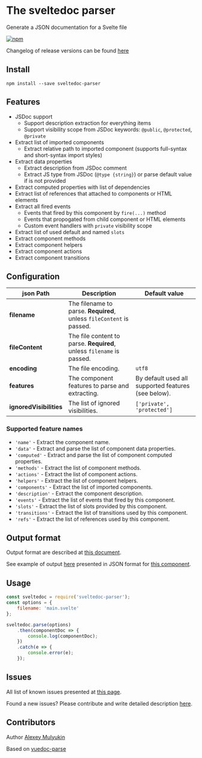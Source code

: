 # The sveltedoc parser

Generate a JSON documentation for a Svelte file

[![npm](https://img.shields.io/npm/v/sveltedoc-parser.svg)](https://www.npmjs.com/package/sveltedoc-parser)

Changelog of release versions can be found [here](/CHANGELOG.md)

## Install

```shell
npm install --save sveltedoc-parser
```

## Features

- JSDoc support
    - Support description extraction for everything items
    - Support visibility scope from JSDoc keywords: `@public`, `@protected`, `@private`
- Extract list of imported components
    - Extract relative path to imported component (supports full-syntax and short-syntax import styles)
- Extract data properties
    - Extract description from JSDoc comment
    - Extract JS type from JSDoc (`@type {string}`) or parse default value if is not provided
- Extract computed properties with list of dependencies
- Extract list of references that attached to components or HTML elements
- Extract all fired events
    - Events that fired by this component by `fire(...)` method
    - Events that propogated from child component or HTML elements
    - Custom event handlers with `private` visibility scope
- Extract list of used default and named `slots`
- Extract component methods
- Extract component helpers
- Extract component actions
- Extract component transitions

## Configuration

| json Path | Description | Default value |
|---------|-----------|---------------|
| **filename** | The filename to parse. **Required**, unless `fileContent` is passed. | |
| **fileContent** | The file content to parse. **Required**, unless `filename` is passed. | |
| **encoding** | The file encoding. | `utf8` |
| **features** | The component features to parse and extracting. | By default used all supported features (see below). |
| **ignoredVisibilities** | The list of ignored visibilities. | `['private', 'protected']` |

### Supported feature names

- `'name'` - Extract the component name.
- `'data'` - Extract and parse the list of component data properties.
- `'computed'` - Extract and parse the list of component computed properties.
- `'methods'` - Extract the list of component methods.
- `'actions'` - Extract the list of component actions.
- `'helpers'` - Extract the list of component helpers.
- `'components'` - Extract the list of imported components.
- `'description'` - Extract the component description.
- `'events'` - Extract the list of events that fired by this component.
- `'slots'` - Extract the list of slots provided by this component.
- `'transitions'` - Extract the list of transitions used by this component.
- `'refs'` - Extract the list of references used by this component.

## Output format

Output format are described at [this document](/typings.d.ts).

See example of output [here](/test/overall/overall.main.doc.json) presented in JSON format for [this component](/test/overall/main.svelte).

## Usage

```js
const sveltedoc = require('sveltedoc-parser');
const options = {
    filename: 'main.svelte'
};

sveltedoc.parse(options)
    .then(componentDoc => {
        console.log(componentDoc);
    })
    .catch(e => {
        console.error(e);
    });
```

## Issues

All list of known issues presented at [this page](https://github.com/alexprey/sveltedoc-parser/issues).

Found a new issues? Please contribute and write detailed description [here](https://github.com/alexprey/sveltedoc-parser/issues/new).

## Contributors

Author [Alexey Mulyukin](https://github.com/alexprey)

Based on [vuedoc-parse](https://gitlab.com/vuedoc/parser)
